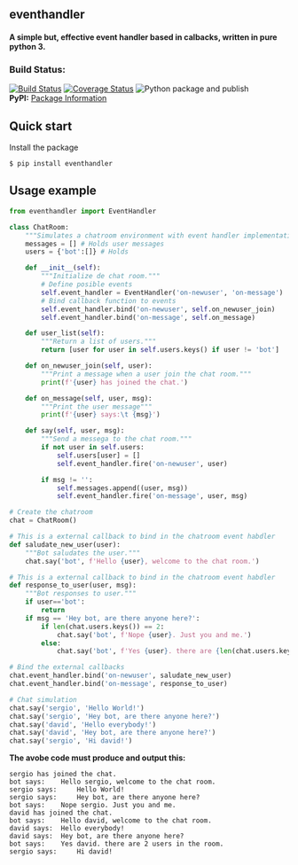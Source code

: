 ## eventhandler
#### A simple but, **effective event handler based in calbacks**, written in pure python 3.


### Build Status:

[![Build Status](https://travis-ci.org/davidvicenteranz/eventhandler.svg?branch=master)](https://travis-ci.org/davidvicenteranz/eventhandler) 
[![Coverage Status](https://coveralls.io/repos/github/davidvicenteranz/eventhandler/badge.svg)](https://coveralls.io/github/davidvicenteranz/eventhandler) 
![Python package and publish](https://github.com/davidvicenteranz/eventhandler/workflows/Python%20package%20and%20publish/badge.svg?branch=master)  
**PyPI:** [Package Information](https://pypi.python.org/pypi/eventhandler)


## Quick start
Install the package
```shell
$ pip install eventhandler
```


## Usage example
```python
from eventhandler import EventHandler

class ChatRoom:
    """Simulates a chatroom environment with event handler implementation."""
    messages = [] # Holds user messages
    users = {'bot':[]} # Holds

    def __init__(self):
        """Initialize de chat room."""
        # Define posible events
        self.event_handler = EventHandler('on-newuser', 'on-message')
        # Bind callback function to events
        self.event_handler.bind('on-newuser', self.on_newuser_join)
        self.event_handler.bind('on-message', self.on_message)

    def user_list(self):
        """Return a list of users."""
        return [user for user in self.users.keys() if user != 'bot']

    def on_newuser_join(self, user):
        """Print a message when a user join the chat room."""
        print(f'{user} has joined the chat.')

    def on_message(self, user, msg):
        """Print the user message"""
        print(f'{user} says:\t {msg}')

    def say(self, user, msg):
        """Send a messega to the chat room."""
        if not user in self.users:
            self.users[user] = []
            self.event_handler.fire('on-newuser', user)

        if msg != '':
            self.messages.append((user, msg))
            self.event_handler.fire('on-message', user, msg)

# Create the chatroom
chat = ChatRoom()

# This is a external callback to bind in the chatroom event habdler
def saludate_new_user(user):
    """Bot saludates the user."""
    chat.say('bot', f'Hello {user}, welcome to the chat room.')

# This is a external callback to bind in the chatroom event habdler
def response_to_user(user, msg):
    """Bot responses to user."""
    if user=='bot':
        return
    if msg == 'Hey bot, are there anyone here?':
        if len(chat.users.keys()) == 2:
            chat.say('bot', f'Nope {user}. Just you and me.')
        else:
            chat.say('bot', f'Yes {user}. there are {len(chat.users.keys())-1} users in the room.')

# Bind the external callbacks
chat.event_handler.bind('on-newuser', saludate_new_user)
chat.event_handler.bind('on-message', response_to_user)

# Chat simulation
chat.say('sergio', 'Hello World!')
chat.say('sergio', 'Hey bot, are there anyone here?')
chat.say('david', 'Hello everybody!')
chat.say('david', 'Hey bot, are there anyone here?')
chat.say('sergio', 'Hi david!')
```
**The avobe code must produce and output this:**
```text
sergio has joined the chat.
bot says:	 Hello sergio, welcome to the chat room.
sergio says:	 Hello World!
sergio says:	 Hey bot, are there anyone here?
bot says:	 Nope sergio. Just you and me.
david has joined the chat.
bot says:	 Hello david, welcome to the chat room.
david says:	 Hello everybody!
david says:	 Hey bot, are there anyone here?
bot says:	 Yes david. there are 2 users in the room.
sergio says:	 Hi david!
```